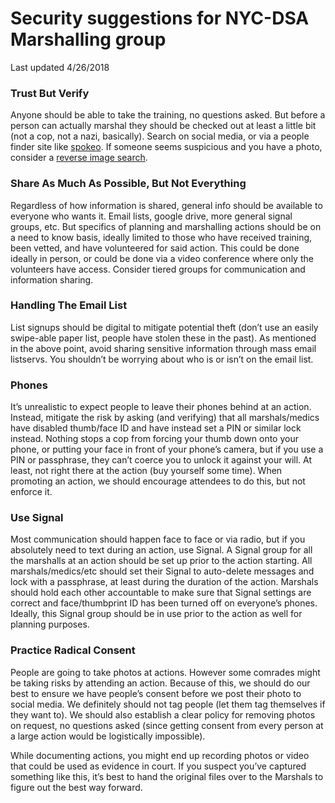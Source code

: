 # Security suggestions for NYC-DSA Marshalling group

Last updated 4/26/2018

### Trust But Verify
Anyone should be able to take the training, no questions asked. But before a person can actually marshal they should be checked out at least a little bit (not a cop, not a nazi, basically). Search on social media, or via a people finder site like [spokeo](https://www.spokeo.com/). If someone seems suspicious and you have a photo, consider a [reverse image search](https://reverse.photos). 

### Share As Much As Possible, But Not Everything
Regardless of how information is shared, general info should be available to everyone who wants it. Email lists, google drive, more general signal groups, etc. But specifics of planning and marshalling actions should be on a need to know basis, ideally limited to those who have received training, been vetted, and have volunteered for said action. This could be done ideally in person, or could be done via a video conference where only the volunteers have access. Consider tiered groups for communication and information sharing.

### Handling The Email List
List signups should be digital to mitigate potential theft (don’t use an easily swipe-able paper list, people have stolen these in the past). As mentioned in the above point, avoid sharing sensitive information through mass email listservs. You shouldn’t be worrying about who is or isn’t on the email list.

### Phones
It’s unrealistic to expect people to leave their phones behind at an action. Instead, mitigate the risk by asking (and verifying) that all marshals/medics have disabled thumb/face ID and have instead set a PIN or similar lock instead. Nothing stops a cop from forcing your thumb down onto your phone, or putting your face in front of your phone’s camera, but if you use a PIN or passphrase, they can’t coerce you to unlock it against your will. At least, not right there at the action (buy yourself some time). When promoting an action, we should encourage attendees to do this, but not enforce it.

### Use Signal
Most communication should happen face to face or via radio, but if you absolutely need to text during an action, use Signal. A Signal group for all the marshalls at an action should be set up prior to the action starting. All marshals/medics/etc should set their Signal to auto-delete messages and lock with a passphrase, at least during the duration of the action. Marshals should hold each other accountable to make sure that Signal settings are correct and face/thumbprint ID has been turned off on everyone’s phones. Ideally, this Signal group should be in use prior to the action as well for planning purposes.

### Practice Radical Consent
People are going to take photos at actions. However some comrades might be taking risks by attending an action. Because of this, we should do our best to ensure we have people’s consent before we post their photo to social media. We definitely should not tag people (let them tag themselves if they want to). We should also establish a clear policy for removing photos on request, no questions asked (since getting consent from every person at a large action would be logistically impossible).

While documenting actions, you might end up recording photos or video that could be used as evidence in court. If you suspect you’ve captured something like this, it’s best to hand the original files over to the Marshals to figure out the best way forward.
